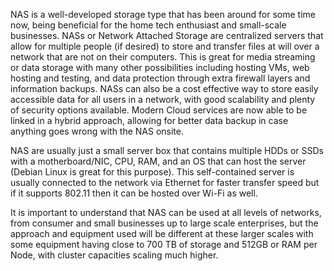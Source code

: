 NAS is a well-developed storage type that has been around for some time now, being beneficial for the home tech enthusiast and small-scale businesses. NASs or Network Attached Storage are centralized servers that allow for multiple people (if desired) to store and transfer files at will over a network that are not on their computers. This is great for media streaming or data storage with many other possibilities including hosting VMs, web hosting and testing, and data protection through extra firewall layers and information backups. NASs can also be a cost effective way to store easily accessible data for all users in a network, with good scalability and plenty of security options available. Modern Cloud services are now able to be linked in a hybrid approach, allowing for better data backup in case anything goes wrong with the NAS onsite.

NAS are usually just a small server box that contains multiple HDDs or SSDs with a motherboard/NIC, CPU, RAM, and an OS that can host the server (Debian Linux is great for this purpose). This self-contained server is usually connected to the network via Ethernet for faster transfer speed but if it supports 802.11 then it can be hosted over Wi-Fi as well. 

It is important to understand that NAS can be used at all levels of networks, from consumer and small businesses up to large scale enterprises, but the approach and equipment used will be different at these larger scales with some equipment having close to 700 TB of storage and 512GB or RAM per Node, with cluster capacities scaling much higher.
